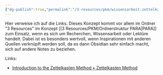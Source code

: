 ```yaml
---
{"dg-publish":true,"permalink":"/3-resources/pkm/wissensarbeit-zettelkasten/","created":"2024-04-14T12:36:53.660+02:00","updated":"2024-04-14T12:39:32.233+02:00"}
---
```



Hier verweise ich auf die Links. Dieses Konzept kommt vor allem im Ordner "3 Resources" im Konzept [[3 Resources/PKM/Ordnerstruktur PARA\|PARA]] zum Einsatz, wenn es sich um Recherchen, Wissensarbeit oder Lektüre handelt. Dabei ist es besonders wertvoll, wenn Inspirationen mit anderen Quellen verknüpft werden soll, da es dann Obsidian sehr einfach macht, sich auf andere Notes zu beziehen.

Links:
- [Introduction to the Zettelkasten Method • Zettelkasten Method](https://zettelkasten.de/introduction/)

